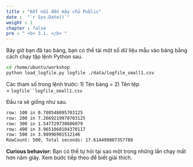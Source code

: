```yaml
---
title : "Kết nối đến máy chủ Public"
date :  "`r Sys.Date()`" 
weight : 1 
chapter : false
pre : " <b> 3.1. </b> "
---
```

Bây giờ bạn đã tạo bảng, bạn có thể tải một số dữ liệu mẫu vào bảng bằng cách chạy tập lệnh Python sau.

```bash
cd /home/ubuntu/workshop
python load_logfile.py logfile ./data/logfile_small1.csv
```

Các tham số trong lệnh trước: 1) Tên bảng = 2) Tên tệp = `logfile``logfile_small1.csv`

Đầu ra sẽ giống như sau.

```txt
row: 100 in 0.780548095703125
row: 200 in 7.2669219970703125
row: 300 in 1.547729730606079
row: 400 in 3.9651060104370117
row: 500 in 3.98996901512146
RowCount: 500, Total seconds: 17.614499807357788
```

**Curious behavior:** Bạn có thể tự hỏi tại sao một trong những lần chạy mất hơn năm giây. Xem bước tiếp theo để biết giải thích.